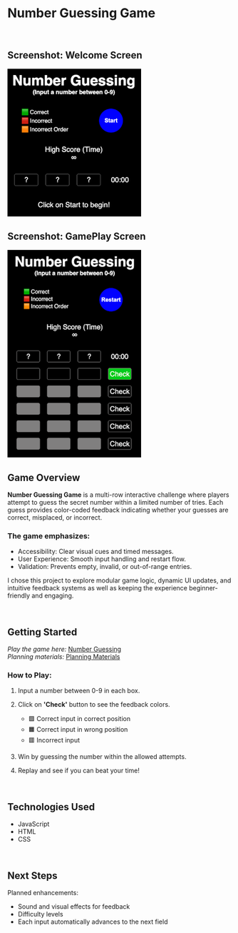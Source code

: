 # Number Guessing Game

<br/>

## Screenshot: Welcome Screen

<img src="https://github.com/Simonongst/number-guessing/blob/main/assets/NumberGuessing-WelcomeScreen.png" width="300">

<br/>

## Screenshot: GamePlay Screen

<img src="https://github.com/Simonongst/number-guessing/blob/main/assets/numberGuessing-GameplayScreen.png" width="300">

<br/>

## Game Overview

**Number Guessing Game** is a multi-row interactive challenge where players attempt to guess the secret number within a limited number of tries.
Each guess provides color-coded feedback indicating whether your guesses are correct, misplaced, or incorrect.

### The game emphasizes:

- Accessibility: Clear visual cues and timed messages.
- User Experience: Smooth input handling and restart flow.
- Validation: Prevents empty, invalid, or out-of-range entries.

I chose this project to explore modular game logic, dynamic UI updates, and intuitive feedback systems as well as keeping the experience beginner-friendly and engaging.

<br/>

## Getting Started

_Play the game here:_ [Number Guessing](https://simonongst.github.io/number-guessing/)
<br/>
_Planning materials:_ [Planning Materials](https://github.com/Simonongst/number-guessing/blob/main/Planning-Materials.pdf)

### How to Play:

1. Input a number between 0-9 in each box.

2. Click on **'Check'** button to see the feedback colors.

   - 🟩 Correct input in correct position
   - 🟧 Correct input in wrong position
   - 🟥 Incorrect input

3. Win by guessing the number within the allowed attempts.
   
4. Replay and see if you can beat your time!

<br/>

## Technologies Used

- JavaScript
- HTML
- CSS

<br/>

## Next Steps

Planned enhancements:

- Sound and visual effects for feedback
- Difficulty levels
- Each input automatically advances to the next field
